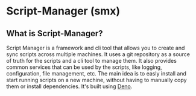 # Script-Manager (smx)

## What is Script-Manager?

Script Manager is a framework and cli tool that allows you to create and sync scripts across multiple machines. It uses a git repository as a source of truth for the scripts and a cli tool to manage them. It also provides common services that can be used by the scripts, like logging, configuration, file management, etc. The main idea is to easly install and start running scripts on a new machine, without having to manually copy them or install dependencies. It's built using [Deno](https://deno.land/).
